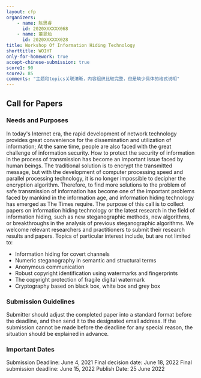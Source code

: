 ```yaml
---
layout: cfp
organizers:
    - name: 陈思睿
      id: 2020XXXXXX068
    - name: 董昱灿
      id: 2020XXXXXX028
title: Workshop Of Information Hiding Technology
shorttitle: WOIHT
only-for-homework: true
accept-chinese-submission: true
score1: 90
score2: 85
comments: "主题和topics关联清晰，内容组织比较完整，但是缺少具体的格式说明"
---
```


## Call for Papers

### Needs and Purposes

In today's Internet era, the rapid development of network technology provides great convenience for the dissemination and utilization of information; At the same time, people are also faced with the great challenge of information security. How to protect the security of information in the process of transmission has become an important issue faced by human beings. The traditional solution is to encrypt the transmitted message, but with the development of computer processing speed and parallel processing technology, it is no longer impossible to decipher the encryption algorithm. Therefore, to find more solutions to the problem of safe transmission of information has become one of the important problems faced by mankind in the information age, and information hiding technology has emerged as The Times require.
The purpose of this call is to collect papers on information hiding technology or the latest research in the field of information hiding, such as new steganographic methods, new algorithms, or breakthroughs in the analysis of previous steganographic algorithms.
We welcome relevant researchers and practitioners to submit their research results and papers.
Topics of particular interest include, but are not limited to:

-   Information hiding for covert channels
-   Numeric steganography in semantic and structural terms
-   Anonymous communication
-   Robust copyright identification using watermarks and fingerprints
-   The copyright protection of fragile digital watermark
-   Cryptography based on black box, white box and grey box

### Submission Guidelines

Submitter should adjust the completed paper into a standard format before the deadline, and then send it to the designated email address. If the submission cannot be made before the deadline for any special reason, the situation should be explained in advance.

### Important Dates

Submission Deadline: June 4, 2021
Final decision date: June 18, 2022
Final submission deadline: June 15, 2022
Publish Date: 25 June 2022
